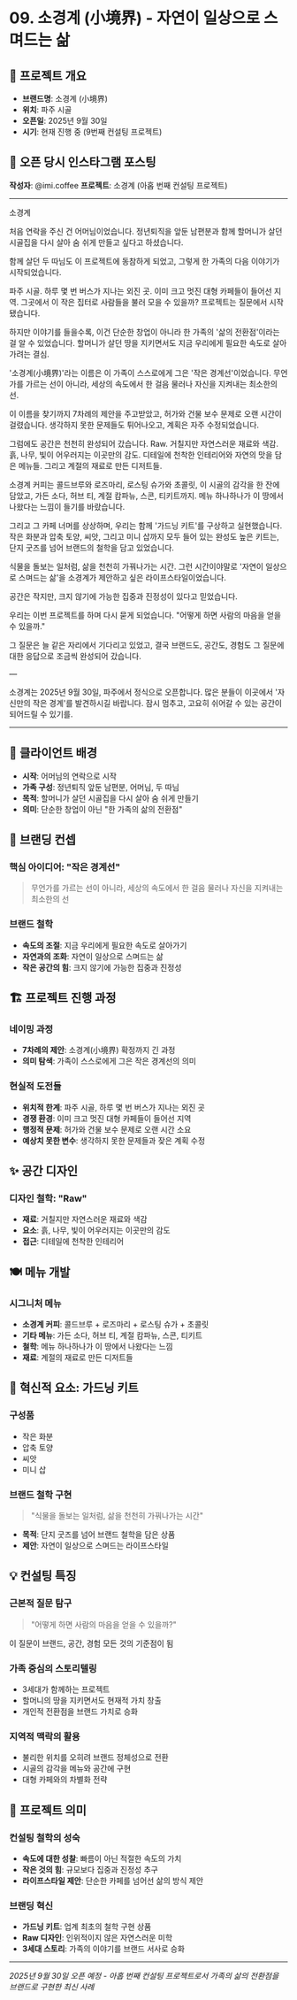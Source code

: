 # 09. 소경계 (小境界) - 자연이 일상으로 스며드는 삶

## 📍 프로젝트 개요
- **브랜드명**: 소경계 (小境界)
- **위치**: 파주 시골
- **오픈일**: 2025년 9월 30일
- **시기**: 현재 진행 중 (9번째 컨설팅 프로젝트)

## 📝 오픈 당시 인스타그램 포스팅

**작성자**: @imi.coffee
**프로젝트**: 소경계 (아홉 번째 컨설팅 프로젝트)

---

소경계

처음 연락을 주신 건 어머님이었습니다.
정년퇴직을 앞둔 남편분과 함께
할머니가 살던 시골집을 다시 살아 숨 쉬게 만들고 싶다고 하셨습니다.

함께 살던 두 따님도 이 프로젝트에 동참하게 되었고,
그렇게 한 가족의 다음 이야기가 시작되었습니다.

파주 시골. 하루 몇 번 버스가 지나는 외진 곳.
이미 크고 멋진 대형 카페들이 들어선 지역.
그곳에서 이 작은 집터로 사람들을 불러 모을 수 있을까?
프로젝트는 질문에서 시작됐습니다.

하지만 이야기를 들을수록,
이건 단순한 창업이 아니라 한 가족의 '삶의 전환점'이라는 걸 알 수 있었습니다.
할머니가 살던 땅을 지키면서도
지금 우리에게 필요한 속도로 살아가려는 결심.

'소경계(小境界)'라는 이름은
이 가족이 스스로에게 그은 '작은 경계선'이었습니다.
무언가를 가르는 선이 아니라,
세상의 속도에서 한 걸음 물러나
자신을 지켜내는 최소한의 선.

이 이름을 찾기까지 7차례의 제안을 주고받았고,
허가와 건물 보수 문제로 오랜 시간이 걸렸습니다.
생각하지 못한 문제들도 튀어나오고,
계획은 자주 수정되었습니다.

그럼에도 공간은 천천히 완성되어 갔습니다.
Raw. 거칠지만 자연스러운 재료와 색감.
흙, 나무, 빛이 어우러지는 이곳만의 감도.
디테일에 천착한 인테리어와
자연의 맛을 담은 메뉴들.
그리고 계절의 재료로 만든 디저트들.

소경계 커피는 콜드브루와 로즈마리,
로스팅 슈가와 초콜릿, 이 시골의 감각을 한 잔에 담았고,
가든 소다, 허브 티, 계절 캄파뉴, 스콘, 티키트까지.
메뉴 하나하나가 이 땅에서 나왔다는 느낌이 들기를 바랐습니다.

그리고 그 카페 너머를 상상하며,
우리는 함께 '가드닝 키트'를 구상하고 실현했습니다.
작은 화분과 압축 토양, 씨앗, 그리고 미니 삽까지 모두 들어 있는
완성도 높은 키트는,
단지 굿즈를 넘어 브랜드의 철학을 담고 있었습니다.

식물을 돌보는 일처럼, 삶을 천천히 가꿔나가는 시간.
그런 시간이야말로 '자연이 일상으로 스며드는 삶'을
소경계가 제안하고 싶은 라이프스타일이었습니다.

공간은 작지만,
크지 않기에 가능한 집중과 진정성이 있다고 믿었습니다.

우리는 이번 프로젝트를 하며
다시 묻게 되었습니다.
"어떻게 하면 사람의 마음을 얻을 수 있을까."

그 질문은 늘 같은 자리에서 기다리고 있었고,
결국 브랜드도, 공간도, 경험도
그 질문에 대한 응답으로 조금씩 완성되어 갔습니다.

—

소경계는 2025년 9월 30일, 파주에서 정식으로 오픈합니다.
많은 분들이 이곳에서 '자신만의 작은 경계'를 발견하시길 바랍니다.
잠시 멈추고, 고요히 쉬어갈 수 있는 공간이 되어드릴 수 있기를.

---

## 👤 클라이언트 배경
- **시작**: 어머님의 연락으로 시작
- **가족 구성**: 정년퇴직 앞둔 남편분, 어머님, 두 따님
- **목적**: 할머니가 살던 시골집을 다시 살아 숨 쉬게 만들기
- **의미**: 단순한 창업이 아닌 "한 가족의 삶의 전환점"

## 🎯 브랜딩 컨셉
### 핵심 아이디어: "작은 경계선"
> 무언가를 가르는 선이 아니라, 세상의 속도에서 한 걸음 물러나 자신을 지켜내는 최소한의 선

### 브랜드 철학
- **속도의 조절**: 지금 우리에게 필요한 속도로 살아가기
- **자연과의 조화**: 자연이 일상으로 스며드는 삶
- **작은 공간의 힘**: 크지 않기에 가능한 집중과 진정성

## 🏗 프로젝트 진행 과정
### 네이밍 과정
- **7차례의 제안**: 소경계(小境界) 확정까지 긴 과정
- **의미 탐색**: 가족이 스스로에게 그은 작은 경계선의 의미

### 현실적 도전들
- **위치적 한계**: 파주 시골, 하루 몇 번 버스가 지나는 외진 곳
- **경쟁 환경**: 이미 크고 멋진 대형 카페들이 들어선 지역
- **행정적 문제**: 허가와 건물 보수 문제로 오랜 시간 소요
- **예상치 못한 변수**: 생각하지 못한 문제들과 잦은 계획 수정

## ✨ 공간 디자인
### 디자인 철학: "Raw"
- **재료**: 거칠지만 자연스러운 재료와 색감
- **요소**: 흙, 나무, 빛이 어우러지는 이곳만의 감도
- **접근**: 디테일에 천착한 인테리어

## 🍽 메뉴 개발
### 시그니처 메뉴
- **소경계 커피**: 콜드브루 + 로즈마리 + 로스팅 슈가 + 초콜릿
- **기타 메뉴**: 가든 소다, 허브 티, 계절 캄파뉴, 스콘, 티키트
- **철학**: 메뉴 하나하나가 이 땅에서 나왔다는 느낌
- **재료**: 계절의 재료로 만든 디저트들

## 🌱 혁신적 요소: 가드닝 키트
### 구성품
- 작은 화분
- 압축 토양
- 씨앗
- 미니 삽

### 브랜드 철학 구현
> "식물을 돌보는 일처럼, 삶을 천천히 가꿔나가는 시간"
- **목적**: 단지 굿즈를 넘어 브랜드 철학을 담은 상품
- **제안**: 자연이 일상으로 스며드는 라이프스타일

## 💡 컨설팅 특징
### 근본적 질문 탐구
> "어떻게 하면 사람의 마음을 얻을 수 있을까?"

이 질문이 브랜드, 공간, 경험 모든 것의 기준점이 됨

### 가족 중심의 스토리텔링
- 3세대가 함께하는 프로젝트
- 할머니의 땅을 지키면서도 현재적 가치 창출
- 개인적 전환점을 브랜드 가치로 승화

### 지역적 맥락의 활용
- 불리한 위치를 오히려 브랜드 정체성으로 전환
- 시골의 감각을 메뉴와 공간에 구현
- 대형 카페와의 차별화 전략

## 🌟 프로젝트 의미
### 컨설팅 철학의 성숙
- **속도에 대한 성찰**: 빠름이 아닌 적절한 속도의 가치
- **작은 것의 힘**: 규모보다 집중과 진정성 추구
- **라이프스타일 제안**: 단순한 카페를 넘어선 삶의 방식 제안

### 브랜딩 혁신
- **가드닝 키트**: 업계 최초의 철학 구현 상품
- **Raw 디자인**: 인위적이지 않은 자연스러운 미학
- **3세대 스토리**: 가족의 이야기를 브랜드 서사로 승화

---

*2025년 9월 30일 오픈 예정 - 아홉 번째 컨설팅 프로젝트로서 가족의 삶의 전환점을 브랜드로 구현한 최신 사례*